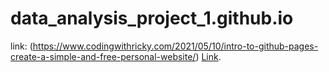 # data_analysis_project_1.github.io
link: (https://www.codingwithricky.com/2021/05/10/intro-to-github-pages-create-a-simple-and-free-personal-website/)
[Link]([https://pages.github.com/](https://stackoverflow.com/questions/57164629/how-to-read-an-excel-dataframe-from-a-private-github-repository-using-pandas)https://stackoverflow.com/questions/57164629/how-to-read-an-excel-dataframe-from-a-private-github-repository-using-pandas).
